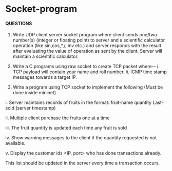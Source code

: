 
# Socket-program

#### QUESTIONS

1. Write UDP client server socket program where client sends one/two number(s) (integer or floating point) to server and a scientific calculator operation (like sin,cos,*,/, inv etc.) and server responds with the result after evaluating the value of operation as sent by the client. Server will maintain a scientific calculator.


2. Write a C programs using raw socket to create TCP packet where--
 i. TCP payload will contain your name and roll number. 
 ii. ICMP time stamp messages towards a target IP.
   

3. Write a program using TCP socket to implement the following (Must be done inside mininet)

 i. Server maintains records of fruits in the format: fruit-name quantity Last-sold (server timestamp)

 ii. Multiple client purchase the fruits one at a time

 iii. The fruit quantity is updated each time any fruit is sold

 iv. Show warning messages to the client if the quantity requested is not available. 

 v. Display the customer ids <IP, port> who has done transactions already. 

This list should be updated in the server every time a transaction occurs.
